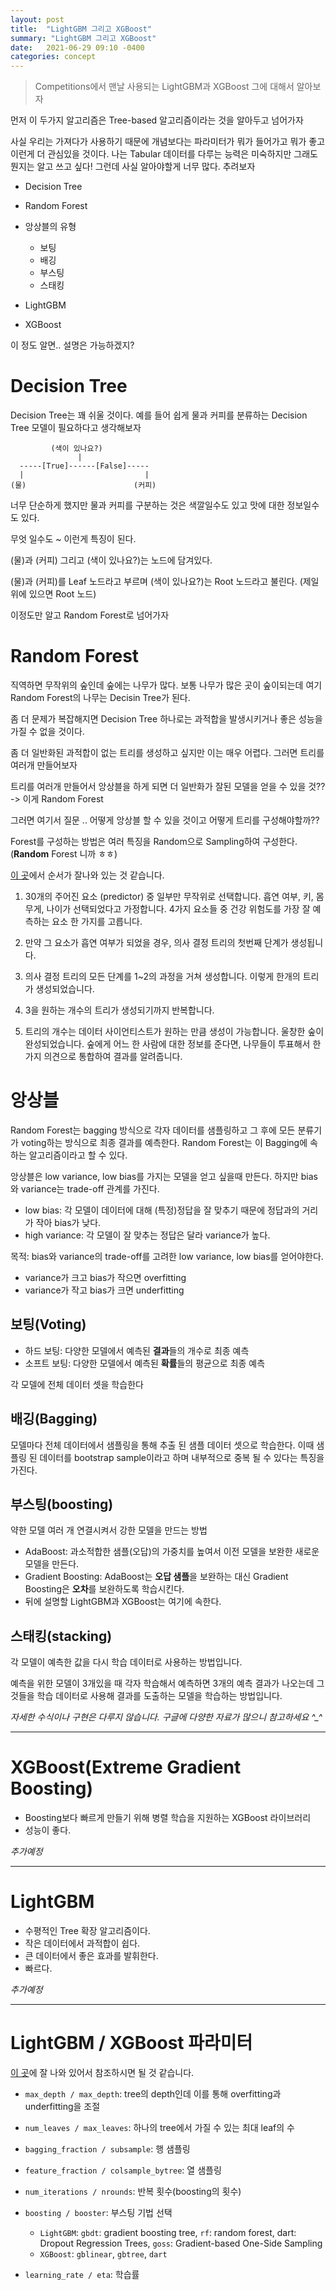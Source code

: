 ```yaml
---
layout: post
title:  "LightGBM 그리고 XGBoost"
summary: "LightGBM 그리고 XGBoost"
date:   2021-06-29 09:10 -0400
categories: concept
---
```


> Competitions에서 맨날 사용되는 LightGBM과 XGBoost 그에 대해서 알아보자

먼저 이 두가지 알고리즘은 Tree-based 알고리즘이라는 것을 알아두고 넘어가자

사실 우리는 가져다가 사용하기 때문에 개념보다는 파라미터가 뭐가 들어가고 뭐가 좋고 이런게 더 관심있을 것이다. 나는 Tabular 데이터를 다루는 능력은 미숙하지만 그래도 뭔지는 알고 쓰고 싶다! 그런데 사실 알아야할게 너무 많다. 추려보자

- Decision Tree

- Random Forest

- 앙상블의 유형
  + 보팅
  + 배깅
  + 부스팅
  + 스태킹

- LightGBM

- XGBoost

이 정도 알면.. 설명은 가능하겠지?

# Decision Tree

Decision Tree는 꽤 쉬울 것이다. 예를 들어 쉽게 물과 커피를 분류하는 Decision Tree 모델이 필요하다고 생각해보자

```
         (색이 있나요?)
               |
  -----[True]------[False]-----
  |                           |
(물)                        (커피)

```

너무 단순하게 했지만 물과 커피를 구분하는 것은 색깔일수도 있고 맛에 대한 정보일수도 있다.

무엇 일수도 ~ 이런게 특징이 된다.

(물)과 (커피) 그리고 (색이 있나요?)는 노드에 담겨있다.

(물)과 (커피)를 Leaf 노드라고 부르며 (색이 있나요?)는 Root 노드라고 불린다. (제일 위에 있으면 Root 노드)

이정도만 알고 Random Forest로 넘어가자

# Random Forest

직역하면 무작위의 숲인데 숲에는 나무가 많다. 보통 나무가 많은 곳이 숲이되는데 여기 Random Forest의 나무는 Decisin Tree가 된다.

좀 더 문제가 복잡해지면 Decision Tree 하나로는 과적합을 발생시키거나 좋은 성능을 가질 수 없을 것이다.

좀 더 일반화된 과적합이 없는 트리를 생성하고 싶지만 이는 매우 어렵다. 그러면 트리를 여러개 만들어보자

트리를 여러개 만들어서 앙상블을 하게 되면 더 일반화가 잘된 모델을 얻을 수 있을 것?? -> 이게 Random Forest

그러면 여기서 질문 .. 어떻게 앙상블 할 수 있을 것이고 어떻게 트리를 구성해야할까??

Forest를 구성하는 방법은 여러 특징을 Random으로 Sampling하여 구성한다. (**Random** Forest 니까 ㅎㅎ)

[이 곳](https://medium.com/@deepvalidation/title-3b0e263605de)에서 순서가 잘나와 있는 것 같습니다.

1. 30개의 주어진 요소 (predictor) 중 일부만 무작위로 선택합니다. 흡연 여부, 키, 몸무게, 나이가 선택되었다고 가정합니다.
4가지 요소들 중 건강 위험도를 가장 잘 예측하는 요소 한 가지를 고릅니다.

2. 만약 그 요소가 흡연 여부가 되었을 경우, 의사 결정 트리의 첫번째 단계가 생성됩니다.

3. 의사 결정 트리의 모든 단계를 1~2의 과정을 거쳐 생성합니다. 이렇게 한개의 트리가 생성되었습니다.

4. 3을 원하는 개수의 트리가 생성되기까지 반복합니다.

5. 트리의 개수는 데이터 사이언티스트가 원하는 만큼 생성이 가능합니다.
울창한 숲이 완성되었습니다. 숲에게 어느 한 사람에 대한 정보를 준다면, 나무들이 투표해서 한가지 의견으로 통합하여 결과를 알려줍니다.

# 앙상블

Random Forest는 bagging 방식으로 각자 데이터를 샘플링하고 그 후에 모든 분류기가 voting하는 방식으로 최종 결과를 예측한다. Random Forest는 이 Bagging에 속하는 알고리즘이라고 할 수 있다.

앙상블은 low variance, low bias를 가지는 모델을 얻고 싶을때 만든다. 하지만 bias와 variance는 trade-off 관계를 가진다.

- low bias: 각 모델이 데이터에 대해 (특정)정답을 잘 맞추기 때문에 정답과의 거리가 작아 bias가 낮다.
- high variance: 각 모델이 잘 맞추는 정답은 달라 variance가 높다.

목적: bias와 variance의 trade-off를 고려한 low variance, low bias를 얻어야한다.

- variance가 크고 bias가 작으면 overfitting
- variance가 작고 bias가 크면 underfitting

## 보팅(Voting)

- 하드 보팅: 다양한 모델에서 예측된 **결과**들의 개수로 최종 예측
- 소프트 보팅: 다양한 모델에서 예측된 **확률**들의 평균으로 최종 예측

각 모델에 전체 데이터 셋을 학습한다

## 배깅(Bagging)

모델마다 전체 데이터에서 샘플링을 통해 추출 된 샘플 데이터 셋으로 학습한다. 이때 샘플링 된 데이터를 bootstrap sample이라고 하며 내부적으로 중복 될 수 있다는 특징을 가진다.

## 부스팅(boosting)

약한 모델 여러 개 연결시켜서 강한 모델을 만드는 방법

- AdaBoost: 과소적합한 샘플(오답)의 가중치를 높여서 이전 모델을 보완한 새로운 모델을 만든다.
- Gradient Boosting: AdaBoost는 **오답 샘플**을 보완하는 대신 Gradient Boosting은 **오차**를 보완하도록 학습시킨다.
- 뒤에 설명할 LightGBM과 XGBoost는 여기에 속한다.

## 스태킹(stacking)

각 모델이 예측한 값을 다시 학습 데이터로 사용하는 방법입니다.

예측을 위한 모델이 3개있을 때 각자 학습해서 예측하면 3개의 예측 결과가 나오는데 그것들을 학습 데이터로 사용해 결과를 도출하는 모델을 학습하는 방법입니다.

*자세한 수식이나 구현은 다루지 않습니다. 구글에 다양한 자료가 많으니 참고하세요 ^_^*

---

# XGBoost(Extreme Gradient Boosting)

- Boosting보다 빠르게 만들기 위해 병렬 학습을 지원하는 XGBoost 라이브러리
- 성능이 좋다.

*추가예정*

---


# LightGBM

- 수평적인 Tree 확장 알고리즘이다.
- 작은 데이터에서 과적합이 쉽다.
- 큰 데이터에서 좋은 효과를 발휘한다.
- 빠르다.

*추가예정*

---

# LightGBM / XGBoost 파라미터

[이 곳](https://machinelearningkorea.com/2019/09/29/lightgbm-%ED%8C%8C%EB%9D%BC%EB%AF%B8%ED%84%B0/)에 잘 나와 있어서 참조하시면 될 것 같습니다.

- `max_depth / max_depth`: tree의 depth인데 이를 통해 overfitting과 underfitting을 조절

- `num_leaves / max_leaves`: 하나의 tree에서 가질 수 있는 최대 leaf의 수

- `bagging_fraction / subsample`: 행 샘플링

- `feature_fraction / colsample_bytree`: 열 샘플링

- `num_iterations / nrounds`: 반복 횟수(boosting의 횟수)

- `boosting / booster`: 부스팅 기법 선택
  + `LightGBM`: `gbdt`: gradient boosting tree, `rf`: random forest, dart: Dropout Regression Trees, `goss`: Gradient-based One-Side Sampling
  + `XGBoost`: `gblinear`, `gbtree`, `dart`

- `learning_rate / eta`: 학습률
